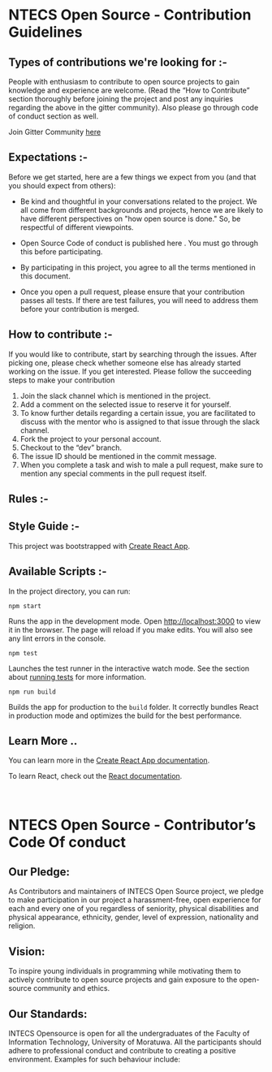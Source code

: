 # NTECS Open Source - Contribution Guidelines

## Types of contributions we're looking for :-

People with enthusiasm to contribute to open source projects to gain knowledge and experience are welcome. 
(Read the “How to Contribute” section thoroughly before joining the project and post any inquiries regarding the above in the gitter community). Also please go through code of conduct section as well.

Join Gitter Community [here](https://github.com/facebook/create-react-app)

## Expectations :-
Before we get started, here are a few things we expect from you
(and that you should expect from others):

- Be kind and thoughtful in your conversations related to the project. We all come from different backgrounds and projects, hence we are likely to have different perspectives on "how open source is done." So, be respectful of different viewpoints.

- Open Source Code of conduct is published here <link>. You must go through this before participating. 

- By participating in this project, you agree to all the terms mentioned in this document.

- Once you open a pull request, please ensure that your contribution passes all tests. If there are test failures, you will need to address them before your contribution is merged.

## How to contribute :-

If you would like to contribute, start by searching through the issues. After picking one,  please check whether someone else has already started working on the issue. If you get interested. Please follow the succeeding steps to make your contribution

1. Join the slack channel which is mentioned in the project.
2. Add a comment on the selected issue to reserve it for yourself. 
3. To know further details regarding a certain issue, you are facilitated to discuss with the mentor who is assigned to that issue through the slack channel.
4. Fork the project to your personal account.
5. Checkout to the “dev” branch.
6. The issue ID should be mentioned in the commit message.
7. When you complete a task and wish to male a pull request, make sure to mention any special comments in the pull request itself. 

## Rules :-


## Style Guide :-

This project was bootstrapped with [Create React App](https://github.com/facebook/create-react-app).

## Available Scripts :-

In the project directory, you can run:

`npm start`

Runs the app in the development mode. Open [http://localhost:3000](http://localhost:3000) to view it in the browser. The page will reload if you make edits. You will also see any lint errors in the console.

`npm test`

Launches the test runner in the interactive watch mode. See the section about [running tests](https://facebook.github.io/create-react-app/docs/running-tests) for more information.

`npm run build`

Builds the app for production to the `build` folder. It correctly bundles React in production mode and optimizes the build for the best performance.

## Learn More ..

You can learn more in the [Create React App documentation](https://facebook.github.io/create-react-app/docs/getting-started).

To learn React, check out the [React documentation](https://reactjs.org/).

</br>

# NTECS Open Source - Contributor’s Code Of conduct

## Our Pledge:

As Contributors and maintainers of INTECS Open Source project, we pledge to make participation in our project a harassment-free, open experience for each and every one of you regardless of seniority, physical disabilities and physical appearance, ethnicity, gender, level of expression, nationality and religion.

## Vision:

To inspire young individuals in programming while motivating them to actively contribute to open source projects and gain exposure to the open-source community and ethics.

## Our Standards:

INTECS Opensource is open for all the undergraduates of the Faculty of Information Technology, University of Moratuwa.
All the participants should adhere to professional conduct and contribute to creating a positive environment. Examples for such behaviour include:
